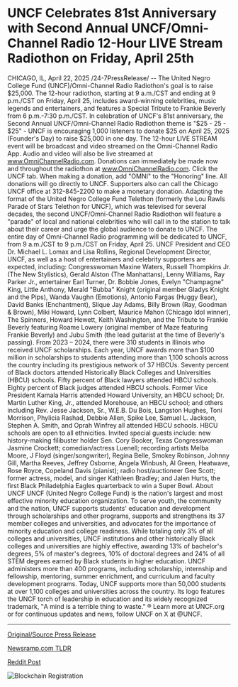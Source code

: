 # UNCF Celebrates 81st Anniversary with Second Annual UNCF/Omni-Channel Radio 12-Hour LIVE Stream Radiothon on Friday, April 25th

CHICAGO, IL, April 22, 2025 /24-7PressRelease/ -- The United Negro College Fund (UNCF)/Omni-Channel Radio Radiothon's goal is to raise $25,000. The 12-hour radiothon, starting at 9 a.m./CST and ending at 9 p.m./CST on Friday, April 25, includes award-winning celebrities, music legends and entertainers, and features a Special Tribute to Frankie Beverly from 6 p.m.-7:30 p.m./CST.   In celebration of UNCF's 81st anniversary, the Second Annual UNCF/Omni-Channel Radio Radiothon theme is "$25 - 25 - $25" - UNCF is encouraging 1,000 listeners to donate $25 on April 25, 2025 (Founder's Day) to raise $25,000 in one day. The 12-hour LIVE STREAM event will be broadcast and video streamed on the Omni-Channel Radio App. Audio and video will also be live streamed at www.OmniChannelRadio.com. Donations can immediately be made now and throughout the radiothon at www.OmniChannelRadio.com. Click the UNCF tab. When making a donation, add "OMNI" to the "Honoring" line. All donations will go directly to UNCF. Supporters also can call the Chicago UNCF office at 312-845-2200 to make a monetary donation.  Adapting the format of the United Negro College Fund Telethon (formerly the Lou Rawls Parade of Stars Telethon for UNCF), which was televised for several decades, the second UNCF/Omni-Channel Radio Radiothon will feature a "parade" of local and national celebrities who will call in to the station to talk about their career and urge the global audience to donate to UNCF.   The entire day of Omni-Channel Radio programming will be dedicated to UNCF, from 9 a.m./CST to 9 p.m./CST on Friday, April 25. UNCF President and CEO Dr. Michael L. Lomax and Lisa Rollins, Regional Development Director, UNCF, as well as a host of entertainers and celebrity supporters are expected, including: Congresswoman Maxine Waters, Russell Thompkins Jr. (The New Stylistics), Gerald Alston (The Manhattans), Lenny Williams, Ray Parker Jr., entertainer Earl Turner, Dr. Bobbie Jones, Evelyn "Champagne" King, Little Anthony, Merald "Bubba" Knight (original member Gladys Knight and the Pips), Wanda Vaughn (Emotions), Antonio Fargas (Huggy Bear), David Banks (Enchantment), Slique Jay Adams, Billy Brown (Ray, Goodman & Brown), Miki Howard, Lynn Colbert, Maurice Mahon (Chicago Idol winner), The Spinners, Howard Hewett, Keith Washington, and the Tribute to Frankie Beverly featuring Roame Lowery (original member of Maze featuring Frankie Beverly) and Jubu Smith (the lead guitarist at the time of Beverly's passing).  From 2023 – 2024, there were 310 students in Illinois who received UNCF scholarships. Each year, UNCF awards more than $100 million in scholarships to students attending more than 1,100 schools across the country including its prestigious network of 37 HBCUs. Seventy percent of Black doctors attended Historically Black Colleges and Universities (HBCU) schools. Fifty percent of Black lawyers attended HBCU schools. Eighty percent of Black judges attended HBCU schools. Former Vice President Kamala Harris attended Howard University, an HBCU school; Dr. Martin Luther King, Jr., attended Morehouse, an HBCU school; and others including Rev. Jesse Jackson, Sr., W.E.B. Du Bois, Langston Hughes, Toni Morrison, Phylicia Rashad, Debbie Allen, Spike Lee, Samuel L. Jackson, Stephen A. Smith, and Oprah Winfrey all attended HBCU schools. HBCU schools are open to all ethnicities.  Invited special guests include: new history-making filibuster holder Sen. Cory Booker, Texas Congresswoman Jasmine Crockett; comedian/actress Luenell; recording artists Melba Moore, J Floyd (singer/songwriter), Regina Belle, Smokey Robinson, Johnny Gill, Martha Reeves, Jeffrey Osborne, Angela Winbush, Al Green, Heatwave, Rose Royce, Copeland Davis (pianist); radio host/auctioneer Gee Scott; former actress, model, and singer Kathleen Bradley; and Jalen Hurts, the first Black Philadelphia Eagles quarterback to win a Super Bowl.  About UNCF  UNCF (United Negro College Fund) is the nation's largest and most effective minority education organization. To serve youth, the community and the nation, UNCF supports students' education and development through scholarships and other programs, supports and strengthens its 37 member colleges and universities, and advocates for the importance of minority education and college readiness.   While totaling only 3% of all colleges and universities, UNCF institutions and other historically Black colleges and universities are highly effective, awarding 13% of bachelor's degrees, 5% of master's degrees, 10% of doctoral degrees and 24% of all STEM degrees earned by Black students in higher education. UNCF administers more than 400 programs, including scholarship, internship and fellowship, mentoring, summer enrichment, and curriculum and faculty development programs.   Today, UNCF supports more than 50,000 students at over 1,100 colleges and universities across the country. Its logo features the UNCF torch of leadership in education and its widely recognized trademark, ‟A mind is a terrible thing to waste." ® Learn more at UNCF.org or for continuous updates and news, follow UNCF on X at @UNCF. 

---

[Original/Source Press Release](https://www.24-7pressrelease.com/press-release/522105/uncf-celebrates-81st-anniversary-with-second-annual-uncfomni-channel-radio-12-hour-live-stream-radiothon-on-friday-april-25th)
                    

[Newsramp.com TLDR](https://newsramp.com/curated-news/uncf-hosts-radiothon-to-raise-25000-in-one-day/5b9a89f21a64c7cba21272a53dfa66d4) 

 



[Reddit Post](https://www.reddit.com/r/newsramp/comments/1k5nywl/uncf_hosts_radiothon_to_raise_25000_in_one_day/) 



![Blockchain Registration](https://cdn.newsramp.app/24-7PressRelease/qrcode/254/23/rubyn2ax.webp)